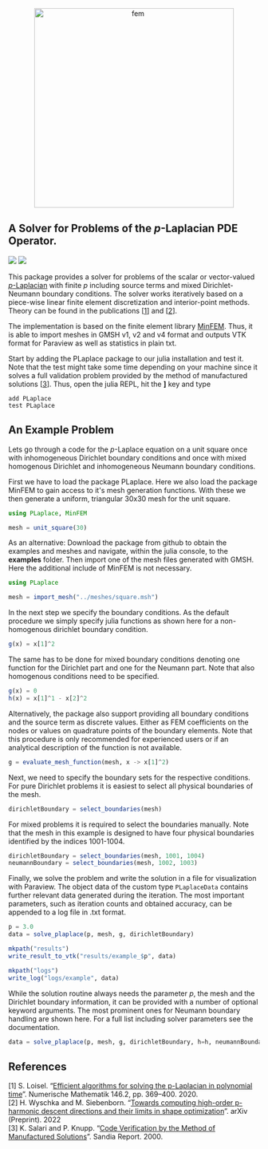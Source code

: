 <center><img src="https://user-images.githubusercontent.com/66529462/184855093-33aca1eb-96a3-447f-adb6-42d2ac0a5a10.png" alt="fem" width="400"/></center>

## A Solver for Problems of the _p_-Laplacian PDE Operator.

[![][test-badge]][test-url]
[![][cov-badge]][cov-url]  

This package provides a solver for problems of the scalar or vector-valued [_p_-Laplacian](https://en.wikipedia.org/wiki/P-Laplacian) with finite _p_ including source terms and mixed Dirichlet-Neumann boundary conditions.
The solver works iteratively based on a piece-wise linear finite element discretization and interior-point methods.
Theory can be found in the publications \[[1](#references)\] and \[[2](#references)\]. 

The implementation is based on the finite element library [MinFEM](https://github.com/msiebenborn/MinFEM.jl).
Thus, it is able to import meshes in GMSH v1, v2 and v4 format and outputs VTK format for Paraview as well as statistics in plain txt.

Start by adding the PLaplace package to our julia installation and test it.
Note that the test might take some time depending on your machine since it solves a full validation problem provided by the method of manufactured solutions \[[3](#references)\].
Thus, open the julia REPL, hit the **]** key and type

```
add PLaplace
test PLaplace
```

## An Example Problem

Lets go through a code for the _p_-Laplace equation on a unit square once with inhomogeneous Dirichlet boundary conditions and once with mixed homogenous Dirichlet and inhomogeneous Neumann boundary conditions.

First we have to load the package PLaplace.
Here we also load the package MinFEM to gain access to it's mesh generation functions.
With these we then generate a uniform, triangular 30x30 mesh for the unit square.

```julia
using PLaplace, MinFEM

mesh = unit_square(30)
```

As an alternative: Download the package from github to obtain the examples and meshes and navigate, within the julia console, to the **examples** folder.
Then import one of the mesh files generated with GMSH.
Here the additional include of MinFEM is not necessary.

```julia
using PLaplace

mesh = import_mesh("../meshes/square.msh")
```

In the next step we specify the boundary conditions.
As the default procedure we simply specify julia functions as shown here for a non-homogenous dirichlet boundary condition. 

```julia
g(x) = x[1]^2
```
The same has to be done for mixed boundary conditions denoting one function for the Dirichlet part and one for the Neumann part. Note that also homogenous conditions need to be specified. 

```julia
g(x) = 0
h(x) = x[1]^1 - x[2]^2
```

Alternatively, the package also support providing all boundary conditions and the source term as discrete values.
Either as FEM coefficients on the nodes or values on quadrature points of the boundary elements.
Note that this procedure is only recommended for experienced users or if an analytical description of the function is not available. 

```julia
g = evaluate_mesh_function(mesh, x -> x[1]^2)
```

Next, we need to specify the boundary sets for the respective conditions.
For pure Dirichlet problems it is easiest to select all physical boundaries of the mesh.

```julia
dirichletBoundary = select_boundaries(mesh)
```

For mixed problems it is required to select the boundaries manually.
Note that the mesh in this example is designed to have four physical boundaries identified by the indices 1001-1004.

```julia
dirichletBoundary = select_boundaries(mesh, 1001, 1004)
neumannBoundary = select_boundaries(mesh, 1002, 1003)
```

Finally, we solve the problem and write the solution in a file for visualization with Paraview.
The object data of the custom type ```PLaplaceData``` contains further relevant data generated during the iteration.
The most important parameters, such as iteration counts and obtained accuracy, can be appended to a log file in .txt format. 

```julia
p = 3.0
data = solve_plaplace(p, mesh, g, dirichletBoundary)

mkpath("results")
write_result_to_vtk("results/example_$p", data)

mkpath("logs")
write_log("logs/example", data)
```

While the solution routine always needs the parameter _p_, the mesh and the Dirichlet boundary information, it can be provided with a number of optional keyword arguments.
The most prominent ones for Neumann boundary handling are shown here.
For a full list including solver parameters see the documentation.

```julia
data = solve_plaplace(p, mesh, g, dirichletBoundary, h=h, neumannBoundary=neumannBoundary)
```

## References

\[1\] S. Loisel. “[Efficient algorithms for solving the p-Laplacian in polynomial time](https://link.springer.com/article/10.1007/s00211-020-01141-z)”. Numerische
Mathematik 146.2, pp. 369–400. 2020.<br/>
\[2\] H. Wyschka and M. Siebenborn. “[Towards computing high-order p-harmonic descent directions and their limits in shape optimization](https://arxiv.org/abs/2208.06897)”. arXiv (Preprint). 2022<br/>
\[3\] K. Salari and P. Knupp. “[Code Verification by the Method of Manufactured Solutions](https://www.osti.gov/biblio/759450-wLI4Ux/native/)”. Sandia Report. 2000.



[test-url]: https://github.com/hwyschka/PLaplace.jl/actions/workflows/test.yml
[test-badge]: https://github.com/hwyschka/PLaplace.jl/actions/workflows/test.yml/badge.svg
[cov-url]: https://codecov.io/gh/hwyschka/PLaplace.jl
[cov-badge]: https://codecov.io/gh/hwyschka/PLaplace.jl/branch/master/graph/badge.svg
